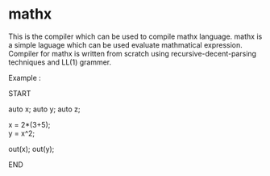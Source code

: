 # mathx
This is the compiler which can be used to compile mathx language. 
mathx is a simple laguage which can be used evaluate mathmatical expression. Compiler for mathx is written from scratch using recursive-decent-parsing techniques and LL(1) grammer. 

Example : 

START

auto x;
auto y;
auto z;

x = 2*(3+5);  
y = x^2;  

out(x);
out(y);

END
